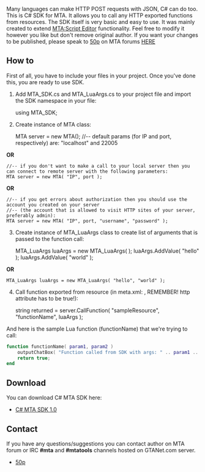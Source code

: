 Many languages can make HTTP POST requests with JSON, C\# can do too. This is C\# SDK for MTA. It allows you to call any HTTP exported functions from resources. The SDK itself is very basic and easy to use. It was mainly created to extend [MTA:Script Editor](/docs/mtase.md "wikilink") functionality. Feel free to modify it however you like but don't remove original author. If you want your changes to be published, please speak to [50p](/docs/user-50p.md "wikilink") on MTA forums [HERE](http://forum.multitheftauto.com/memberlist.php?mode=viewprofile&u=19953)

How to
------

First of all, you have to include your files in your project. Once you've done this, you are ready to use SDK.

1. Add MTA\_SDK.cs and MTA\_LuaArgs.cs to your project file and import the SDK namespace in your file:

    using MTA_SDK;

2. Create instance of MTA class:

    MTA server = new MTA();    //-- default params (for IP and port, respectively) are: "localhost" and 22005

**OR**

    //-- if you don't want to make a call to your local server then you can connect to remote server with the following parameters:
    MTA server = new MTA( "IP", port );

**OR**

    //-- if you get errors about authorization then you should use the account you created on your server 
    //-- (the account that is allowed to visit HTTP sites of your server, preferably admin):
    MTA server = new MTA( "IP", port, "username", "password" );

3. Create instance of MTA\_LuaArgs class to create list of arguments that is passed to the function call:

    MTA_LuaArgs luaArgs = new MTA_LuaArgs( );
    luaArgs.AddValue( "hello" );
    luaArgs.AddValue( "world" );

**OR**

    MTA_LuaArgs luaArgs = new MTA_LuaArgs( "hello", "world" );

4. Call function exported from resource (in meta.xml: <export function="functionName" http="true" />, REMEMBER! http attribute has to be true!):

    string returned = server.CallFunction( "sampleResource", "functionName", luaArgs );

And here is the sample Lua function (functionName) that we're trying to call:

``` lua
function functionName( param1, param2 )
    outputChatBox( "Function called from SDK with args: " .. param1 .. ", " .. param2 );
    return true;
end
```

Download
--------

You can download C\# MTA SDK here:

-   [C\# MTA SDK 1.0](https://drive.google.com/file/d/0B4oc9Fbk4CkUelRrQWVqdmZ3ZDg/view?usp=sharing)

Contact
-------

If you have any questions/suggestions you can contact author on MTA forum or IRC **\#mta** and **\#mtatools** channels hosted on GTANet.com server.

-   [50p](http://forum.multitheftauto.com/memberlist.php?mode=viewprofile&u=19953)
